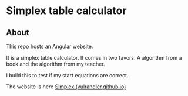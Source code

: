 # Simplex table calculator

## About

This repo hosts an Angular website.

It is a simplex table calculator. It comes in two favors. A algorithm from a book and the algorithm from my teacher.

I build this to test if my start equations are correct.

The website is here [Simplex (vulrandier.github.io)](https://vulrandier.github.io/SimplexTableHelper/)
